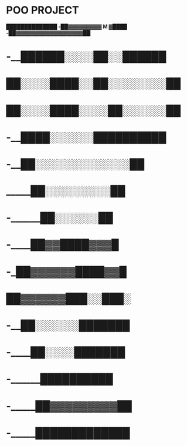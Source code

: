 # POO PROJECT


______██████████████
-____██▓▓▓▓▓▓▓▓▓ M ▓████
-__██▓▓▓▓▓▓▓▓▓▓▓▓▓▓▓▓▓▓██
# -__██████░░░░██░░██████
# ██░░░░████░░██░░░░░░░░██
# ██░░░░████░░░░██░░░░░░██
# -__████░░░░░░██████████
# -__██░░░░░░░░░░░░░██
# _____██░░░░░░░░░██
# -______██░░░░░░██
# -____██▓▓████▓▓▓█
# -_██▓▓▓▓▓▓████▓▓█
# ██▓▓▓▓▓▓███░░███░
# -__██░░░░░░███████
# -____██░░░░███████
# -______██████████
# -_____██▓▓▓▓▓▓▓▓▓██
# -_____█████████████
